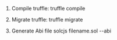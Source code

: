 1. Compile truffle:
truffle compile

2. Migrate truffle:
truffle migrate

3. Generate Abi file
solcjs filename.sol --abi